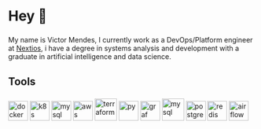 <h1 align="left">Hey 👋 </h1>

###

My name is Victor Mendes, I currently work as a DevOps/Platform engineer at [Nextios](https://www.nextios.com.br/), i have a degree in systems analysis and development with a graduate in artificial intelligence and data science.

###

<h2 align="left">Tools</h2>

###

<div align="left">
  <img src="https://www.svgrepo.com/show/349342/docker.svg" height="40" alt="docker" />
  <img src="https://www.svgrepo.com/show/448233/kubernetes.svg" height="40" alt="k8s" />
  <img src="https://www.svgrepo.com/show/353929/jenkins.svg" height="40" alt="mysql" />
  <img src="https://www.svgrepo.com/show/448266/aws.svg" height="40" alt="aws" />
  <img src="https://www.svgrepo.com/show/376353/terraform.svg" height="45" alt="terraform" />
  <img src="https://www.svgrepo.com/show/452091/python.svg" height="40" alt="py" />
  <img src="https://www.svgrepo.com/show/448228/grafana.svg" height="40" alt="graf" />
  <img src="https://www.svgrepo.com/show/303251/mysql-logo.svg" height="45" alt="mysql" />
  <img src="https://www.svgrepo.com/show/354200/postgresql.svg" height="40" alt="postgre" />
  <img src="https://www.svgrepo.com/show/303460/redis-logo.svg" height="40" alt="redis" />
  <img src="https://www.svgrepo.com/show/353380/airflow.svg" height="40" alt="airflow" /> 
</div>

###
